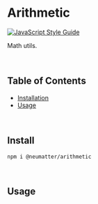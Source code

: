 
# Arithmetic
[![JavaScript Style Guide](https://cdn.rawgit.com/standard/standard/master/badge.svg)](https://github.com/standard/standard)

Math utils.

<br />

## Table of Contents
- [ Installation ](#install)
- [ Usage ](#usage)

<br />

<a name="install"></a>
## Install

```console
npm i @neumatter/arithmetic
```

<br />

<a name="usage"></a>
## Usage
